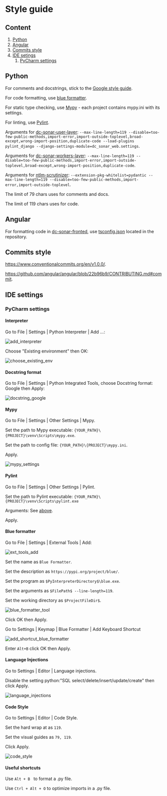 # Style guide

## Content

1. [Python](#python)
2. [Angular](#angular)
3. [Commits style](#commits-style)
4. [IDE setings](#ide-settings)
   1. [PyCharm settings](#pycharm-settings)

## Python

For comments and docstrings, stick to the [Google style guide](https://google.github.io/styleguide/pyguide.html#s3.8-comments-and-docstrings).

For code formatting, use [blue formatter](https://pypi.org/project/blue/).

For static type checking, use [Mypy](https://mypy.readthedocs.io/en/stable/) - each project contains mypy.ini with its settings.

For linting, use [Pylint](https://pylint.pycqa.org/en/latest/).

Arguments for [dc-sonar-user-layer](https://github.com/ST1LLY/dc-sonar-user-layer): `--max-line-length=119 --disable=too-few-public-methods,import-error,import-outside-toplevel,broad-except,wrong-import-position,duplicate-code --load-plugins pylint_django --django-settings-module=dc_sonar_web.settings`.

Arguments for [dc-sonar-workers-layer](https://github.com/ST1LLY/dc-sonar-workers-layer): `--max-line-length=119 --disable=too-few-public-methods,import-error,import-outside-toplevel,broad-except,wrong-import-position,duplicate-code`.

Arguments for [ntlm-scrutinizer](https://github.com/ST1LLY/ntlm-scrutinizer): `--extension-pkg-whitelist=pydantic --max-line-length=119 --disable=too-few-public-methods,import-error,import-outside-toplevel`.

The limit of 79 chars uses for comments and docs.

The limit of 119 chars uses for code.

## Angular

For formatting code in [dc-sonar-fronted](https://github.com/ST1LLY/dc-sonar-frontend), use [tsconfig.json](https://angular.io/guide/typescript-configuration) located in the repository.

## Commits style

https://www.conventionalcommits.org/en/v1.0.0/.

https://github.com/angular/angular/blob/22b96b9/CONTRIBUTING.md#commit.

## IDE settings

### PyCharm settings

#### Interpreter

Go to File | Settings | Python Interpreter | Add ...:

![add_interpreter](https://raw.githubusercontent.com/ST1LLY/dc-sonar/main/py_charms_settings_scrs/add_interpreter.png)



Choose "Existing environment" then OK:

![choose_existing_env](https://raw.githubusercontent.com/ST1LLY/dc-sonar/main/py_charms_settings_scrs/choose_existing_env.png)

#### Docstring format

Go to File | Settings | Python Integrated Tools, choose Docstring format: Google then Apply:

![docstring_google](https://raw.githubusercontent.com/ST1LLY/dc-sonar/main/py_charms_settings_scrs/docstring_google.png)



#### Mypy

Go to File | Settings | Other Settings | Mypy.

Set the path to Mypy executable: `{YOUR_PATH}\{PROJECT}\venv\Scripts\mypy.exe`.

Set the path to config file: `{YOUR_PATH}\{PROJECT}\mypy.ini`.

Apply.

![mypy_settings](https://raw.githubusercontent.com/ST1LLY/dc-sonar/main/py_charms_settings_scrs/mypy_settings.png)



#### Pylint

Go to File | Settings | Other Settings | Pylint.

Set the path to Pylint executable: `{YOUR_PATH}\{PROJECT}\venv\Scripts\pylint.exe`

Arguments: See [above](#Python).

Apply.

#### Blue formatter

Go to File | Settings | External Tools | Add:

![ext_tools_add](https://raw.githubusercontent.com/ST1LLY/dc-sonar/main/py_charms_settings_scrs/ext_tools_add.png)



Set the name as `Blue Formatter`.

Set the description as `https://pypi.org/project/blue/`.

Set the program as `$PyInterpreterDirectory$\blue.exe`.

Set the arguments as `$FilePath$ --line-length=119`.

Set the working directory as `$ProjectFileDir$`.

![blue_formatter_tool](https://raw.githubusercontent.com/ST1LLY/dc-sonar/main/py_charms_settings_scrs/blue_formatter_tool.png)



Click OK then Apply.

Go to Settings | Keymap | Blue Formatter | Add Keyboard Shortcut

![add_shortcut_blue_formatter](https://raw.githubusercontent.com/ST1LLY/dc-sonar/main/py_charms_settings_scrs/add_shortcut_blue_formatter.png)



Enter `Alt+B` click OK then Apply.



#### Language Injections

Go to Settings | Editor | Language injections.

Disable the setting python:"SQL select/delete/insert/update/create" then click Apply.

![language_injections](https://raw.githubusercontent.com/ST1LLY/dc-sonar/main/py_charms_settings_scrs/language_injections.png)



#### Code Style

Go to Settings | Editor | Code Style.

Set the hard wrap at as `119`.

Set the visual guides as `79, 119`.

Click Apply.

![code_style](https://raw.githubusercontent.com/ST1LLY/dc-sonar/main/py_charms_settings_scrs/code_style.png)



#### Useful shortcuts

Use `Alt + B ` to format a .py file.

Use `Ctrl + Alt + O` to optimize imports in a .py file.
